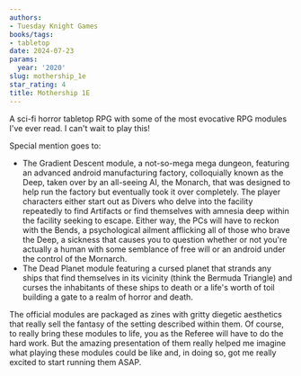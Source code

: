 ```yaml
---
authors:
- Tuesday Knight Games
books/tags:
- tabletop
date: 2024-07-23
params:
  year: '2020'
slug: mothership_1e
star_rating: 4
title: Mothership 1E
---
```


A sci-fi horror tabletop RPG with some of the most evocative RPG modules I've ever read. I can't wait to play this!

<!--more-->

Special mention goes to:

- The Gradient Descent module, a not-so-mega mega dungeon, featuring an advanced android manufacturing factory, colloquially known as the Deep, taken over by an all-seeing AI, the Monarch, that was designed to help run the factory but eventually took it over completely. The player characters either start out as Divers who delve into the facility repeatedly to find Artifacts or find themselves with amnesia deep within the facility seeking to escape. Either way, the PCs will have to reckon with the Bends, a psychological ailment afflicking all of those who brave the Deep, a sickness that causes you to question whether or not you're actually a human with some semblance of free will or an android under the control of the Mornarch. 
- The Dead Planet module featuring a cursed planet that strands any ships that find themselves in its vicinity (think the Bermuda Triangle) and curses the inhabitants of these ships to death or a life's worth of toil building a gate to a realm of horror and death.  

The official modules are packaged as zines with gritty diegetic aesthetics that really sell the fantasy of the setting described within them. Of course, to really bring these modules to life, you as the Referee will have to do the hard work. But the amazing presentation of them really helped me imagine what playing these modules could be like and, in doing so, got me really excited to start running them ASAP.